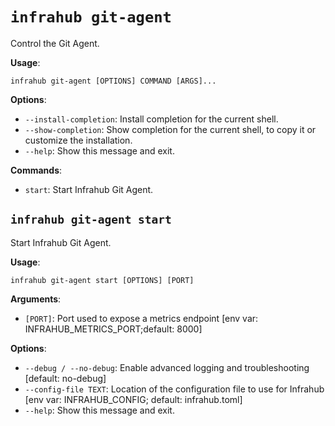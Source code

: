 # `infrahub git-agent`

Control the Git Agent.

**Usage**:

```console
infrahub git-agent [OPTIONS] COMMAND [ARGS]...
```

**Options**:

* `--install-completion`: Install completion for the current shell.
* `--show-completion`: Show completion for the current shell, to copy it or customize the installation.
* `--help`: Show this message and exit.

**Commands**:

* `start`: Start Infrahub Git Agent.

## `infrahub git-agent start`

Start Infrahub Git Agent.

**Usage**:

```console
infrahub git-agent start [OPTIONS] [PORT]
```

**Arguments**:

* `[PORT]`: Port used to expose a metrics endpoint  [env var: INFRAHUB_METRICS_PORT;default: 8000]

**Options**:

* `--debug / --no-debug`: Enable advanced logging and troubleshooting  [default: no-debug]
* `--config-file TEXT`: Location of the configuration file to use for Infrahub  [env var: INFRAHUB_CONFIG; default: infrahub.toml]
* `--help`: Show this message and exit.
